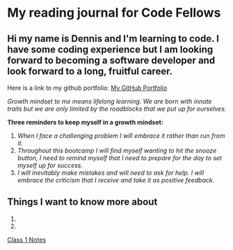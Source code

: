 # My reading journal for Code Fellows

## **Hi my name is Dennis and I'm learning to code.  I have some coding experience but I am looking forward to becoming a software developer and look forward to a long, fruitful career.**

Here is a link to my github portfolio: [My GitHub Portfolio](https://denster32.github.io/reading-notes/)

_Growth mindset to me means lifelong learning. We are born with innate traits but we are only limited by the roadblocks that we put up for ourselves._ 

**Three reminders to keep myself in a growth mindset:**

1.  _When I face a challenging problem I will embrace it rather than run from it._
2.  _Throughout this bootcamp I will find myself wanting to hit the snooze button, I need to remind myself that I need to prepare for the day to set myself up for success._
3.  _I will inevitably make mistakes and will need to ask for help.  I will embrace the criticism that I receive and take it as positive feedback._ 



## Things I want to know more about
1.  
2.  

[Class 1 Notes](class1.md)
